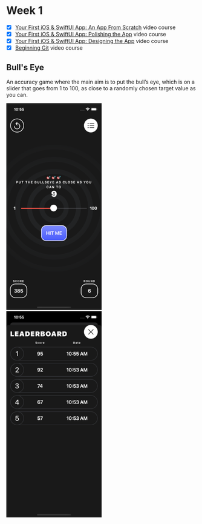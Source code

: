 # Week 1

- [x]   [Your First iOS & SwiftUI App: An App From Scratch](https://www.raywenderlich.com/28797163-your-first-ios-swiftui-app-an-app-from-scratch) video course
- [x]  [Your First iOS & SwiftUI App: Polishing the App](https://www.raywenderlich.com/28797859-your-first-ios-swiftui-app-polishing-the-app) video course
- [x]  [Your First iOS & SwiftUI App: Designing the App](https://www.raywenderlich.com/17740710-your-first-ios-and-swiftui-app-designing-the-app-optional) video course
- [x]  [Beginning Git](https://www.raywenderlich.com/4418-beginning-git) video course

## Bull's Eye

An accuracy game where the main aim is to put the bull’s eye, which is on a slider that goes from 1 to 100, as close to a randomly chosen target value as you can.

<div class="row">   
  <div class="column">     
    <img src="readme.assets/BullsEye1.png" alt="BullsEye1" style="width:50%">   
  </div>   
  <div class="column">
    <img src="readme.assets/BullsEye2.png" alt="BullsEye2" style="width:50%">   
  </div>    
</div>

